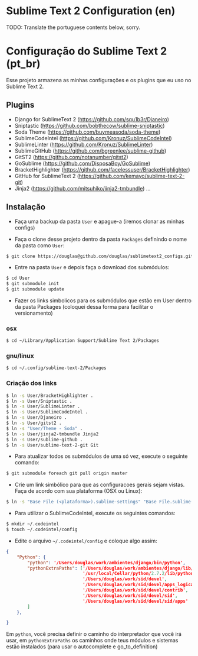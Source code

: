 # Sublime Text 2 Configuration (en)

TODO: Translate the portuguese contents below, sorry.


# Configuração do Sublime Text 2 (pt_br)

Esse projeto armazena as minhas configurações e os plugins que eu uso no
Sublime Text 2.

## Plugins

* Django for SublimeText 2 (https://github.com/squ1b3r/Djaneiro)
* Sniptastic (https://github.com/bobthecow/sublime-sniptastic)
* Soda Theme (https://github.com/buymeasoda/soda-theme)
* SublimeCodeIntel (https://github.com/Kronuz/SublimeCodeIntel)
* SublimeLinter (https://github.com/Kronuz/SublimeLinter)
* SublimeGitHub (https://github.com/bgreenlee/sublime-github)
* GitST2 (https://github.com/notanumber/gitst2)
* GoSublime (https://github.com/DisposaBoy/GoSublime)
* BracketHighlighter (https://github.com/facelessuser/BracketHighlighter)
* GitHub for SublimeText 2 (https://github.com/kemayo/sublime-text-2-git)
* Jinja2 (https://github.com/mitsuhiko/jinja2-tmbundle)
...

## Instalação

* Faça uma backup da pasta ``User`` e apague-a (iremos clonar as minhas configs)

* Faça o clone desse projeto dentro da pasta ``Packages`` definindo o nome da
pasta como ``User``:

```bash
$ git clone https://douglas@github.com/douglas/sublimetext2_configs.git User
```

* Entre na pasta ``User`` e depois faça o download dos submódulos:

```bash
$ cd User
$ git submodule init
$ git submodule update
```

* Fazer os links simbolicos para os submódulos que estão em User dentro da
pasta Packages (coloquei dessa forma para facilitar o versionamento)

### osx

```bash
$ cd ~/Library/Application Support/Sublime Text 2/Packages
```
### gnu/linux

```bash
$ cd ~/.config/sublime-text-2/Packages
```

### Criação dos links

```bash
$ ln -s User/BracketHighlighter .
$ ln -s User/Sniptastic .
$ ln -s User/SublimeLinter .
$ ln -s User/SublimeCodeIntel .
$ ln -s User/Djaneiro .
$ ln -s User/gitst2 .
$ ln -s "User/Theme - Soda" .
$ ln -s User/jinja2-tmbundle Jinja2
$ ln -s User/sublime-github .
$ ln -s User/sublime-text-2-git Git
```

* Para atualizar todos os submódulos de uma só vez, execute o seguinte comando:

```bash
$ git submodule foreach git pull origin master
```

* Crie um link simbólico para que as configuracoes gerais sejam vistas. Faça de
acordo com sua plataforma (OSX ou Linux):

```bash
$ ln -s "Base File (<plataforma>).sublime-settings" "Base File.sublime-settings"
```

* Para utilizar o SublimeCodeIntel, execute os seguintes comandos:

```bash
$ mkdir ~/.codeintel
$ touch ~/.codeintel/config
```

* Edite o arquivo ``~/.codeintel/config`` e coloque algo assim:

```json
{
    "Python": {
        "python": '/Users/douglas/work/ambientes/django/bin/python',
        "pythonExtraPaths": ['/Users/douglas/work/ambientes/django/lib/python2.7/site-packages',
                             '/usr/local/Cellar/python/2.7.2/lib/python2.7/site-packages',
                             '/Users/douglas/work/sid/devel',
                             '/Users/douglas/work/sid/devel/apps_logicas',
                             '/Users/douglas/work/sid/devel/contrib',
                             '/Users/douglas/work/sid/devel/sid',
                             '/Users/douglas/work/sid/devel/sid/apps'
        ]
    },

}
```

Em ``python``, você precisa definir o caminho do interpretador que você irá usar,
em ``pythonExtraPaths`` os caminhos onde teus módulos e sistemas estão
instalados (para usar o autocomplete e go_to_definition)
